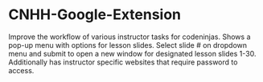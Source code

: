 # CNHH-Google-Extension
Improve the workflow of various instructor tasks for codeninjas. Shows a pop-up menu with options for lesson slides. Select slide # on dropdown menu and submit to open a new window for designated lesson slides 1-30. Additionally has instructor specific websites that require password to access.
